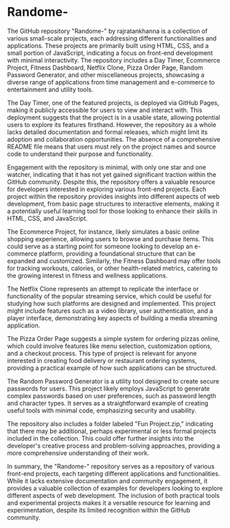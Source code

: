 # Randome-
The GitHub repository "Randome-" by rajratankhanna is a collection of various small-scale projects, each addressing different functionalities and applications. These projects are primarily built using HTML, CSS, and a small portion of JavaScript, indicating a focus on front-end development with minimal interactivity. The repository includes a Day Timer, Ecommerce Project, Fitness Dashboard, Netflix Clone, Pizza Order Page, Random Password Generator, and other miscellaneous projects, showcasing a diverse range of applications from time management and e-commerce to entertainment and utility tools.

The Day Timer, one of the featured projects, is deployed via GitHub Pages, making it publicly accessible for users to view and interact with. This deployment suggests that the project is in a usable state, allowing potential users to explore its features firsthand. However, the repository as a whole lacks detailed documentation and formal releases, which might limit its adoption and collaboration opportunities. The absence of a comprehensive README file means that users must rely on the project names and source code to understand their purpose and functionality.

Engagement with the repository is minimal, with only one star and one watcher, indicating that it has not yet gained significant traction within the GitHub community. Despite this, the repository offers a valuable resource for developers interested in exploring various front-end projects. Each project within the repository provides insights into different aspects of web development, from basic page structures to interactive elements, making it a potentially useful learning tool for those looking to enhance their skills in HTML, CSS, and JavaScript.

The Ecommerce Project, for instance, likely simulates a basic online shopping experience, allowing users to browse and purchase items. This could serve as a starting point for someone looking to develop an e-commerce platform, providing a foundational structure that can be expanded and customized. Similarly, the Fitness Dashboard may offer tools for tracking workouts, calories, or other health-related metrics, catering to the growing interest in fitness and wellness applications.

The Netflix Clone represents an attempt to replicate the interface or functionality of the popular streaming service, which could be useful for studying how such platforms are designed and implemented. This project might include features such as a video library, user authentication, and a player interface, demonstrating key aspects of building a media streaming application.

The Pizza Order Page suggests a simple system for ordering pizzas online, which could involve features like menu selection, customization options, and a checkout process. This type of project is relevant for anyone interested in creating food delivery or restaurant ordering systems, providing a practical example of how such applications can be structured.

The Random Password Generator is a utility tool designed to create secure passwords for users. This project likely employs JavaScript to generate complex passwords based on user preferences, such as password length and character types. It serves as a straightforward example of creating useful tools with minimal code, emphasizing security and usability.

The repository also includes a folder labeled "Fun Project.zip," indicating that there may be additional, perhaps experimental or less formal projects included in the collection. This could offer further insights into the developer's creative process and problem-solving approaches, providing a more comprehensive understanding of their work.

In summary, the "Randome-" repository serves as a repository of various front-end projects, each targeting different applications and functionalities. While it lacks extensive documentation and community engagement, it provides a valuable collection of examples for developers looking to explore different aspects of web development. The inclusion of both practical tools and experimental projects makes it a versatile resource for learning and experimentation, despite its limited recognition within the GitHub community.
